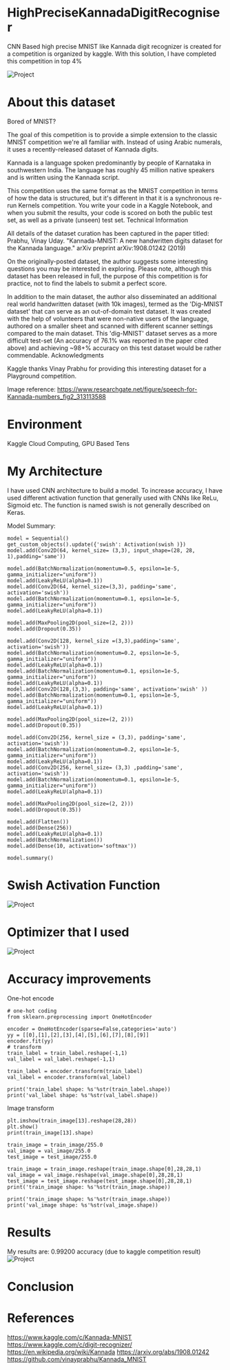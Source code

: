 # HighPreciseKannadaDigitRecogniser
CNN Based high precise MNIST like Kannada digit recognizer is created for a competition is organized by kaggle.
With this solution, I have completed this competition in top 4%


![Project](https://github.com/mcagriaksoy/HighPreciseKannadaDigitRecogniser/blob/master/kannada.png)

# About this dataset

Bored of MNIST?

The goal of this competition is to provide a simple extension to the classic MNIST competition we're all familiar with. Instead of using Arabic numerals, it uses a recently-released dataset of Kannada digits.

Kannada is a language spoken predominantly by people of Karnataka in southwestern India. The language has roughly 45 million native speakers and is written using the Kannada script.

This competition uses the same format as the MNIST competition in terms of how the data is structured, but it's different in that it is a synchronous re-run Kernels competition. You write your code in a Kaggle Notebook, and when you submit the results, your code is scored on both the public test set, as well as a private (unseen) test set.
Technical Information

All details of the dataset curation has been captured in the paper titled: Prabhu, Vinay Uday. "Kannada-MNIST: A new handwritten digits dataset for the Kannada language." arXiv preprint arXiv:1908.01242 (2019)

On the originally-posted dataset, the author suggests some interesting questions you may be interested in exploring. Please note, although this dataset has been released in full, the purpose of this competition is for practice, not to find the labels to submit a perfect score.

In addition to the main dataset, the author also disseminated an additional real world handwritten dataset (with 10k images), termed as the 'Dig-MNIST dataset' that can serve as an out-of-domain test dataset. It was created with the help of volunteers that were non-native users of the language, authored on a smaller sheet and scanned with different scanner settings compared to the main dataset. This 'dig-MNIST' dataset serves as a more difficult test-set (An accuracy of 76.1% was reported in the paper cited above) and achieving ~98+% accuracy on this test dataset would be rather commendable.
Acknowledgments

Kaggle thanks Vinay Prabhu for providing this interesting dataset for a Playground competition.

Image reference: https://www.researchgate.net/figure/speech-for-Kannada-numbers_fig2_313113588
# Environment

Kaggle Cloud Computing, GPU Based
Tens
# My Architecture
I have used CNN architecture to build a model. To increase accuracy, I have used different activation function that generally used with CNNs like ReLu, Sigmoid etc. The function is named swish is not generally described on Keras.

Model Summary:
```
model = Sequential()
get_custom_objects().update({'swish': Activation(swish )})
model.add(Conv2D(64, kernel_size= (3,3), input_shape=(28, 28, 1),padding='same'))

model.add(BatchNormalization(momentum=0.5, epsilon=1e-5, gamma_initializer="uniform"))
model.add(LeakyReLU(alpha=0.1))
model.add(Conv2D(64, kernel_size=(3,3), padding='same', activation='swish'))
model.add(BatchNormalization(momentum=0.1, epsilon=1e-5, gamma_initializer="uniform"))
model.add(LeakyReLU(alpha=0.1))

model.add(MaxPooling2D(pool_size=(2, 2)))
model.add(Dropout(0.35))

model.add(Conv2D(128, kernel_size =(3,3),padding='same', activation='swish'))
model.add(BatchNormalization(momentum=0.2, epsilon=1e-5, gamma_initializer="uniform"))
model.add(LeakyReLU(alpha=0.1))
model.add(BatchNormalization(momentum=0.1, epsilon=1e-5, gamma_initializer="uniform"))
model.add(LeakyReLU(alpha=0.1))
model.add(Conv2D(128,(3,3), padding='same', activation='swish' ))
model.add(BatchNormalization(momentum=0.1, epsilon=1e-5, gamma_initializer="uniform"))
model.add(LeakyReLU(alpha=0.1))

model.add(MaxPooling2D(pool_size=(2, 2)))
model.add(Dropout(0.35))

model.add(Conv2D(256, kernel_size = (3,3), padding='same', activation='swish'))
model.add(BatchNormalization(momentum=0.2, epsilon=1e-5, gamma_initializer="uniform"))
model.add(LeakyReLU(alpha=0.1))
model.add(Conv2D(256, kernel_size= (3,3) ,padding='same', activation='swish'))
model.add(BatchNormalization(momentum=0.1, epsilon=1e-5, gamma_initializer="uniform"))
model.add(LeakyReLU(alpha=0.1))

model.add(MaxPooling2D(pool_size=(2, 2)))
model.add(Dropout(0.35))

model.add(Flatten())
model.add(Dense(256))
model.add(LeakyReLU(alpha=0.1))
model.add(BatchNormalization())
model.add(Dense(10, activation='softmax'))

model.summary()
```
# Swish Activation Function
![Project](https://github.com/mcagriaksoy/HighPreciseKannadaDigitRecogniser/blob/master/swish.png)
# Optimizer that I used

![Project](https://github.com/mcagriaksoy/HighPreciseKannadaDigitRecogniser/blob/master/gif.gif)
# Accuracy improvements


One-hot encode
```
# one-hot coding
from sklearn.preprocessing import OneHotEncoder

encoder = OneHotEncoder(sparse=False,categories='auto')
yy = [[0],[1],[2],[3],[4],[5],[6],[7],[8],[9]]
encoder.fit(yy)
# transform
train_label = train_label.reshape(-1,1)
val_label = val_label.reshape(-1,1)

train_label = encoder.transform(train_label)
val_label = encoder.transform(val_label)

print('train_label shape: %s'%str(train_label.shape))
print('val_label shape: %s'%str(val_label.shape))
```
Image transform
```
plt.imshow(train_image[13].reshape(28,28))
plt.show()
print(train_image[13].shape)

train_image = train_image/255.0
val_image = val_image/255.0
test_image = test_image/255.0

train_image = train_image.reshape(train_image.shape[0],28,28,1)
val_image = val_image.reshape(val_image.shape[0],28,28,1)
test_image = test_image.reshape(test_image.shape[0],28,28,1)
print('train_image shape: %s'%str(train_image.shape))

print('train_image shape: %s'%str(train_image.shape))
print('val_image shape: %s'%str(val_image.shape))
```
# Results 
My results are: 0.99200 accuracy (due to kaggle competition result)
![Project](https://github.com/mcagriaksoy/HighPreciseKannadaDigitRecogniser/blob/master/accuracy.PNG)

# Conclusion

# References
https://www.kaggle.com/c/Kannada-MNIST
https://www.kaggle.com/c/digit-recognizer/
https://en.wikipedia.org/wiki/Kannada
https://arxiv.org/abs/1908.01242
https://github.com/vinayprabhu/Kannada_MNIST

